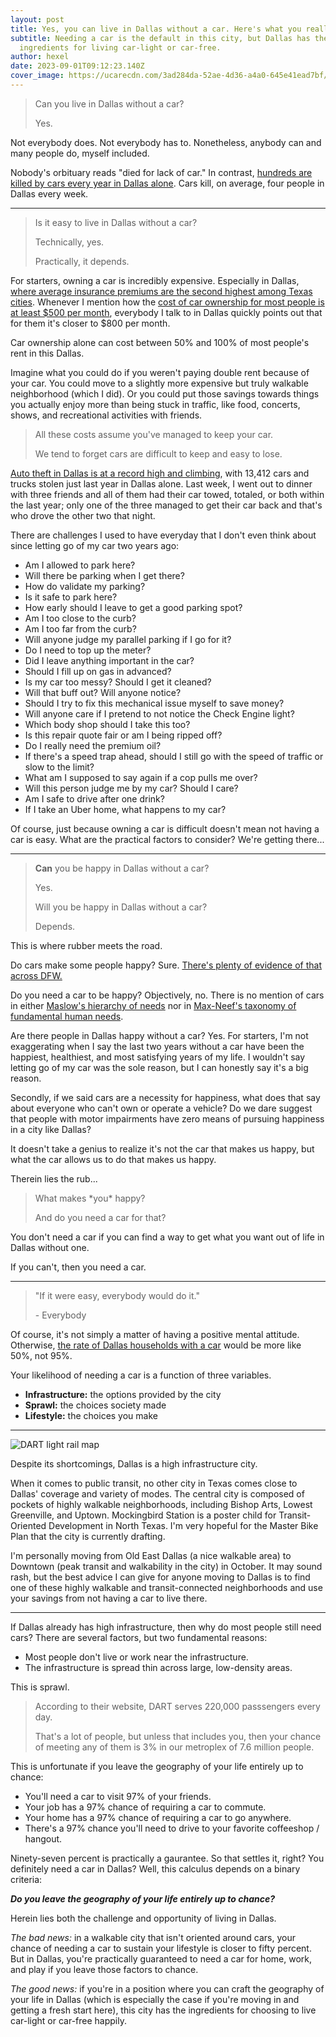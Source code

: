 ```yaml
---
layout: post
title: Yes, you can live in Dallas without a car. Here's what you really want to know.
subtitle: Needing a car is the default in this city, but Dallas has the
  ingredients for living car-light or car-free.
author: hexel
date: 2023-09-01T09:12:23.140Z
cover_image: https://ucarecdn.com/3ad284da-52ae-4d36-a4a0-645e41ead7bf/
---
```

> Can you live in Dallas without a car?
>
> Yes.

Not everybody does. Not everybody has to. Nonetheless, anybody can and many people do, myself included.

Nobody's orbituary reads "died for lack of car." In contrast, [hundreds are killed by cars every year in Dallas alone](https://www.dmagazine.com/frontburner/2021/11/dallas-has-the-second-worst-traffic-fatality-rate-in-the-country/). Cars kill, on average, four people in Dallas every week.

- - -

> Is it easy to live in Dallas without a car?
>
> Technically, yes.
>
> Practically, it depends.

For starters, owning a car is incredibly expensive. Especially in Dallas, [where average insurance premiums are the second highest among Texas cities](https://www.compare.com/auto-insurance/by-state/texas/dallas-car-insurance#:~:text=The%20average%20cost%20of%20car,(and%20the%20national%20average).). Whenever I mention how the [cost of car ownership for most people is at least $500 per month](https://www.nerdwallet.com/article/loans/auto-loans/total-cost-owning-car), everybody I talk to in Dallas quickly points out that for them it's closer to $800 per month.

Car ownership alone can cost between 50% and 100% of most people's rent in this Dallas.

Imagine what you could do if you weren't paying double rent because of your car. You could move to a slightly more expensive but truly walkable neighborhood (which I did). Or you could put those savings towards things you actually enjoy more than being stuck in traffic, like food, concerts, shows, and recreational activities with friends.

> All these costs assume you've managed to keep your car.
>
> We tend to forget cars are difficult to keep and easy to lose.

[Auto theft in Dallas is at a record high and climbing](https://www.cbsnews.com/texas/news/auto-theft-reports-hitting-new-highs-in-north-texas/), with 13,412 cars and trucks stolen just last year in Dallas alone. Last week, I went out to dinner with three friends and all of them had their car towed, totaled, or both within the last year; only one of the three managed to get their car back and that's who drove the other two that night.

There are challenges I used to have everyday that I don't even think about since letting go of my car two years ago:

* Am I allowed to park here?
* Will there be parking when I get there?
* How do validate my parking?
* Is it safe to park here?
* How early should I leave to get a good parking spot?
* Am I too close to the curb?
* Am I too far from the curb?
* Will anyone judge my parallel parking if I go for it?
* Do I need to top up the meter?
* Did I leave anything important in the car?
* Should I fill up on gas in advanced?
* Is my car too messy? Should I get it cleaned?
* Will that buff out? Will anyone notice?
* Should I try to fix this mechanical issue myself to save money?
* Will anyone care if I pretend to not notice the Check Engine light?
* Which body shop should I take this too?
* Is this repair quote fair or am I being ripped off?
* Do I really need the premium oil?
* If there's a speed trap ahead, should I still go with the speed of traffic or slow to the limit?
* What am I supposed to say again if a cop pulls me over?
* Will this person judge me by my car? Should I care?
* Am I safe to drive after one drink?
* If I take an Uber home, what happens to my car?

Of course, just because owning a car is difficult doesn't mean not having a car is easy. What are the practical factors to consider? We're getting there...

- - -

> **Can** you be happy in Dallas without a car?
>
> Yes.
>
> Will you be happy in Dallas without a car?
>
> Depends.

This is where rubber meets the road.

Do cars make some people happy? Sure. [There's plenty of evidence of that across DFW.](https://www.instagram.com/carsandcoffee_dallas/?hl=en)

Do you need a car to be happy? Objectively, no. There is no mention of cars in either [Maslow's hierarchy of needs](https://en.wikipedia.org/wiki/Maslow%27s_hierarchy_of_needs) nor in [Max-Neef's taxonomy of fundamental human needs](https://en.wikipedia.org/wiki/Manfred_Max-Neef%27s_Fundamental_human_needs). 

Are there people in Dallas happy without a car? Yes. For starters, I'm not exaggerating when I say the last two years without a car have been the happiest, healthiest, and most satisfying years of my life. I wouldn't say letting go of my car was the sole reason, but I can honestly say it's a big reason.

Secondly, if we said cars are a necessity for happiness, what does that say about everyone who can't own or operate a vehicle? Do we dare suggest that people with motor impairments have zero means of pursuing happiness in a city like Dallas?

It doesn't take a genius to realize it's not the car that makes us happy, but what the car allows us to do that makes us happy.

Therein lies the rub...

> What makes \*you\* happy?
>
> And do you need a car for that?

You don't need a car if you can find a way to get what you want out of life in Dallas without one.

If you can't, then you need a car.

- - -

> "If it were easy, everybody would do it."
>
> \- Everybody

Of course, it's not simply a matter of having a positive mental attitude. Otherwise, [the rate of Dallas households with a car](https://www.dmagazine.com/publications/d-ceo/2018/september/rethinking-dallas-attraction-to-the-automobile/#:~:text=According%20to%20American%20Community%20Survey,metropolitan%20statistical%20areas%20(MSAs).) would be more like 50%, not 95%.

Your likelihood of needing a car is a function of three variables.

* **Infrastructure:** the options provided by the city
* **Sprawl:** the choices society made
* **Lifestyle:** the choices you make

- - -

![DART light rail map](https://ucarecdn.com/b4dc0ca4-2223-4c38-99c8-0b7a55c54edf/ "DART light rail map")

Despite its shortcomings, Dallas is a high infrastructure city.

When it comes to public transit, no other city in Texas comes close to Dallas' coverage and variety of modes. The central city is composed of pockets of highly walkable neighborhoods, including Bishop Arts, Lowest Greenville, and Uptown. Mockingbird Station is a poster child for Transit-Oriented Development in North Texas. I'm very hopeful for the Master Bike Plan that the city is currently drafting.

I'm personally moving from Old East Dallas (a nice walkable area) to Downtown (peak transit and walkability in the city) in October. It may sound rash, but the best advice I can give for anyone moving to Dallas is to find one of these highly walkable and transit-connected neighborhoods and use your savings from not having a car to live there. 

- - -

If Dallas already has high infrastructure, then why do most people still need cars? There are several factors, but two fundamental reasons:

* Most people don't live or work near the infrastructure.
* The infrastructure is spread thin across large, low-density areas.

This is sprawl.

> According to their website, DART serves 220,000 passsengers every day.
>
> That's a lot of people, but unless that includes you, then your chance of meeting any of them is 3% in our metroplex of 7.6 million people.

This is unfortunate if you leave the geography of your life entirely up to chance:

* You'll need a car to visit 97% of your friends.
* Your job has a 97% chance of requiring a car to commute.
* Your home has a 97% chance of requiring a car to go anywhere.
* There's a 97% chance you'll need to drive to your favorite coffeeshop / hangout. 

Ninety-seven percent is practically a gaurantee. So that settles it, right? You definitely need a car in Dallas? Well, this calculus depends on a binary criteria:

***Do you leave the geography of your life entirely up to chance?***

Herein lies both the challenge and opportunity of living in Dallas.

*The bad news:* in a walkable city that isn't oriented around cars, your chance of needing a car to sustain your lifestyle is closer to fifty percent. But in Dallas, you're practically guaranteed to need a car for home, work, and play if you leave those factors to chance.

*The good news:* if you're in a position where you can craft the geography of your life in Dallas (which is especially the case if you're moving in and getting a fresh start here), this city has the ingredients for choosing to live car-light or car-free happily.